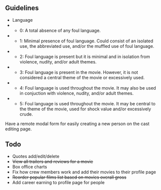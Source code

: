 Guidelines
----------

- Language
- - 0: A total absence of any foul language.
- - 1: Minimal presence of foul language. Could consist of an isolated use, the abbreviated use, and/or the muffled use of foul language.
- - 2: Foul language is present but it is minimal and in isolation from violence, nudity, and/or adult themes.
- - 3: Foul language is present in the movie. However, it is not considered a central theme of the movie or excessively used.
- - 4: Foul language is used throughout the movie. It may also be used in conjuction with violence, nudity, and/or adult themes.
- - 5: Foul language is used throughout the movie. It may be central to the theme of the movie, used for shock value and/or excessively crude.


Have a remote modal form for easily creating a new person on the cast editing page.


Todo
----

- Quotes add/edit/delete
- ~~View all trailers and reviews for a movie~~
- Box office charts
- Fix how crew members work and add their movies to their profile page
- ~~Reorder popular films list based on movies overall gross~~
- Add career earning to profile page for people
